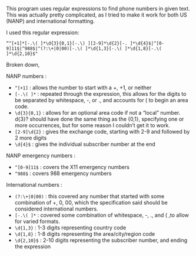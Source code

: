 This program uses regular expressions to find phone numbers in given text. This was actually pretty complicated, as I tried to make it work for both US (NANP) and international formatting.

I used this regular expression:

`“^[+1]*[-.\( ]*\d{3}{0,1}[-.\) ][2-9]*\d{2}[-. ]*\d{4}$|^[0-9]11$|^988$|^(?:\+|0|00)[-.\( ]*\d{1,3}[-.\( ]*\d{1,8}[-.\( ]*\d{2,10}$"`

Broken down,

NANP numbers :

- `^[+1]` : allows the number to start with a +, +1, or neither
- `[-.\( ]*` : repeated through the expression, this allows for the digits to be separated by whitespace, -, or ., and accounts for ( to begin an area code.
- `\d{3}{0,1}` : allows for an optional area code if not a “local” number. d{3}? should have done the same thing as the {0,1}, specifying one or more occurrences, but for some reason I couldn’t get it to work.
- `[2-9]\d{2}` : gives the exchange code, starting with 2-9 and followed by 2 more digits
- `\d{4}$` : gives the individual subscriber number at the end


NANP emergency numbers :

- `^[0-9]11$` : covers the X11 emergency numbers
- `^988$` : covers 988 emergency numbers


International numbers : 

- `(?:\+|0|00)` : this covered any number that started with some combination of +, 0, 00, which the specification said should be considered international numbers.
- `[-.\( ]*` : covered some combination of whitespace, -, ., and ( ,to allow for varied formats.
- `\d{1,3}` : 1-3 digits representing country code
- `\d{1,8}` : 1-8 digits representing the area/city/region code
- `\d{2,10}$` : 2-10 digits representing the subscriber number, and ending the expression
